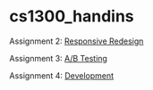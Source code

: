 # cs1300_handins

Assignment 2: [Responsive Redesign](https://zhangyw18.github.io/cs1300_handins/ass2)

Assignment 3: [A/B Testing](https://zhangyw18.github.io/cs1300_handins/ass3)

Assignment 4: [Development](https://zhangyw18.github.io/cs1300_handins/ass4)